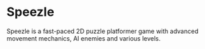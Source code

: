 # Speezle
Speezle is a fast-paced 2D puzzle platformer game with advanced movement mechanics, AI
enemies and various levels.
